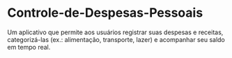 # Controle-de-Despesas-Pessoais
Um aplicativo que permite aos usuários registrar suas despesas e receitas, categorizá-las (ex.: alimentação, transporte, lazer) e acompanhar seu saldo em tempo real.
